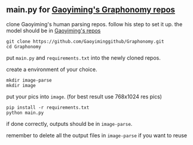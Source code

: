 ## main.py for [Gaoyiming's Graphonomy repos](https://github.com/Gaoyiminggithub/Graphonomy)

clone Gaoyiming's human parsing repos. follow his step to set it up.
the model should be in [Gaoyiming's repos](https://github.com/Gaoyiminggithub/Graphonomy)

```
git clone https://github.com/Gaoyiminggithub/Graphonomy.git
cd Graphonomy
```

put `main.py` and `requirements.txt` into the newly cloned repos.

create a environment of your choice.

```
mkdir image-parse
mkdir image
```

put your pics into `image`.
(for best result use 768x1024 res pics)

```
pip install -r requirements.txt
python main.py
```

if done correctly, outputs should be in `image-parse`.

remember to delete all the output files in `image-parse` if you want to reuse